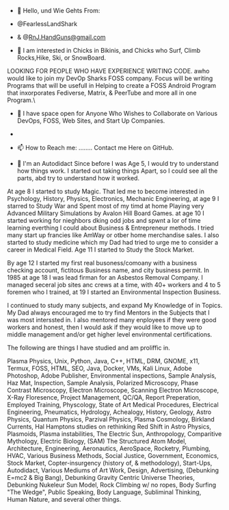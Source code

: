 - 👋 Hello, und Wie Gehts From:
- @FearlessLandShark
- & @RnJ.HandGuns@gmail.com

- 👀 I am interested in Chicks in Bikinis, and Chicks who Surf, Climb Rocks,Hike, Ski, or SnowBoard.

LOOKING FOR PEOPLE WHO HAVE EXPERIENCE WRITING CODE. awho would like to join my DevOp Sharks FOSS company. Focus will be writing Programs that will be usefull in Helping to create a FOSS Android Program that inxorporates Fediverse, Matrix, & PeerTube and more all in one Program.\
  
- 💞️ I have space open for Anyone Who Wishes to Collaborate on Various DevOps, FOSS, Web Sites, and Start Up Companies.
- 
- 📫 How to Reach me:
........  Contact me Here on GitHub.

- 🌱 I'm an Autodidact Since before I was Age 5, I would try to understand how things work. I started out taking things Apart, so I could see all the parts, abd try to understand how it worked.

At age 8 I started to study Magic. That led me to become interested in Psychology, History, Physics, Electronics, Mechanic Engineering, at age 9 I starred to Study War and Spent most of my timd at home Playing very Advanced Military Simulations by Avalon Hill Board Games. at age 10 I started working for nieghbors dking odd jobs and spwnt a lor of time learning everthing I could about Business & Entrepreneur methods. I tried many start up francies like AmWay or otber home merchandise sales. I also started to study medicine which my Dad had tried to urge me to consider a career in Medical Field. Age 11 I started to Study the Stock Market.

By age 12 I started my first real busoness/comoany with a business checking account, fictitous Business name, and city business permit. In 1985 at age 18 I was lead firman for an Asbestos Removal Company. I managed seceral job sites anc crews at a time, with 40+ workers and 4 to 5 foremen who I trained, at 19 I started an Environmental Inspection Business.

  I continued to study many subjects, and expand My Knowledge of in Topics. My Dad always encouraged me to try find Mentors in the Subjects that I was most interssted in. I also mentored many enployees if they were good workers and honest, then I would ask if they would like to move up to middle management and/or get higher level environmental certifications.

  The following are things I have studied and am proliffic in.
   
  Plasma Physics, Unix, Python, Java, C++, HTML, DRM, GNOME, x11, Termux, FOSS, HTML, SEO, Java, Docker, VMs, Kali Linux, Adobe Photoshop, Adobe Publisher, Environmental inspections, Sample Analysis, Haz Mat, Inspection, Sample Analysis, Polarized Microscopy, Phase Contrast Microscopy, Electron Microscope, Scanning Electron Microscope, X-Ray Floresence, Project Management, QC/QA, Report Preperation, Employed Training, Physcology, State of Art Medical Procedures, Electrical Engineering, Pneumatics, Hydrology, Achealogy, History, Geology, Astro Physics, Quantum Physics, Parzival Physics, Plasma Cosmology, Birkland Currents, Hal Hamptons studies on rethinking Red Shift in Astro Physics, Plasmoids, Plasma instabilities, The Electric Sun, Anthropology, Comparitive Mythology, Electric Biology, (SAM) The Structured Atom Model, Architecture, Engineering, Aeronautics, AeroSpace, Rocketry, Plumbing, HVAC, Various Business Methods, Social Justice, Government, Economics, Stock Market, Copter-insurgency (history of, & methodology), Start-Ups, Autodidact, Various Mediums of Art Work, Design, Advertising, (Debunking E=mc2 & Big Bang), Debunking Gravity Centric Universe Theories, Debunking Nukeleur Sun Model, Rock Climbing w/ no ropes, Body Surfing "The Wedge", Public Speaking, Body Language, Subliminal Thinking, Human Nature, and several other things.

<!---
Fearless
aka
Thresher Shark
Land Shark
Pool Shark
--->

